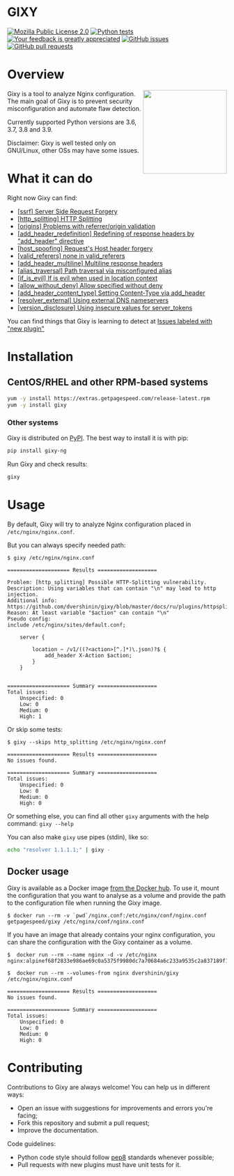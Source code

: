 GIXY
====
[![Mozilla Public License 2.0](https://img.shields.io/github/license/dvershinin/gixy.svg?style=flat-square)](https://github.com/dvershinin/gixy/blob/master/LICENSE)
[![Python tests](https://github.com/dvershinin/gixy/actions/workflows/pythonpackage.yml/badge.svg)](https://github.com/dvershinin/gixy/actions/workflows/pythonpackage.yml)
[![Your feedback is greatly appreciated](https://img.shields.io/maintenance/yes/2023.svg?style=flat-square)](https://github.com/dvershinin/gixy/issues/new)
[![GitHub issues](https://img.shields.io/github/issues/dvershinin/gixy.svg?style=flat-square)](https://github.com/dvershinin/gixy/issues)
[![GitHub pull requests](https://img.shields.io/github/issues-pr/dvershinin/gixy.svg?style=flat-square)](https://github.com/dvershinin/gixy/pulls)

# Overview
<img align="right" width="192" height="192" src="/docs/logo.png">

Gixy is a tool to analyze Nginx configuration.
The main goal of Gixy is to prevent security misconfiguration and automate flaw detection.

Currently supported Python versions are 3.6, 3.7, 3.8 and 3.9.

Disclaimer: Gixy is well tested only on GNU/Linux, other OSs may have some issues.

# What it can do

Right now Gixy can find:

*   [[ssrf] Server Side Request Forgery](https://github.com/dvershinin/gixy/blob/master/docs/en/plugins/ssrf.md)
*   [[http_splitting] HTTP Splitting](https://github.com/dvershinin/gixy/blob/master/docs/en/plugins/httpsplitting.md)
*   [[origins] Problems with referrer/origin validation](https://github.com/dvershinin/gixy/blob/master/docs/en/plugins/origins.md)
*   [[add_header_redefinition] Redefining of response headers by  "add_header" directive](https://github.com/dvershinin/gixy/blob/master/docs/en/plugins/addheaderredefinition.md)
*   [[host_spoofing] Request's Host header forgery](https://github.com/dvershinin/gixy/blob/master/docs/en/plugins/hostspoofing.md)
*   [[valid_referers] none in valid_referers](https://github.com/dvershinin/gixy/blob/master/docs/en/plugins/validreferers.md)
*   [[add_header_multiline] Multiline response headers](https://github.com/dvershinin/gixy/blob/master/docs/en/plugins/addheadermultiline.md)
*   [[alias_traversal] Path traversal via misconfigured alias](https://github.com/dvershinin/gixy/blob/master/docs/en/plugins/aliastraversal.md)
*   [[if_is_evil] If is evil when used in location context](https://github.com/dvershinin/gixy/blob/master/docs/en/plugins/if_is_evil.md)
*   [[allow_without_deny] Allow specified without deny](https://github.com/dvershinin/gixy/blob/master/docs/en/plugins/allow_without_deny.md)
*   [[add_header_content_type] Setting Content-Type via add_header](https://github.com/dvershinin/gixy/blob/master/docs/en/plugins/add_header_content_type.md)
*   [[resolver_external] Using external DNS nameservers](https://blog.zorinaq.com/nginx-resolver-vulns/)
*   [[version_disclosure] Using insecure values for server_tokens](https://github.com/dvershinin/gixy/blob/master/docs/en/plugins/version_disclosure.md)

You can find things that Gixy is learning to detect at [Issues labeled with "new plugin"](https://github.com/dvershinin/gixy/issues?q=is%3Aissue+is%3Aopen+label%3A%22new+plugin%22)

# Installation

## CentOS/RHEL and other RPM-based systems

```bash
yum -y install https://extras.getpagespeed.com/release-latest.rpm
yum -y install gixy
```
### Other systems

Gixy is distributed on [PyPI](https://pypi.python.org/pypi/gixy-ng). The best way to install it is with pip:

```bash
pip install gixy-ng
```

Run Gixy and check results:
```bash
gixy
```

# Usage
By default, Gixy will try to analyze Nginx configuration placed in `/etc/nginx/nginx.conf`.

But you can always specify needed path:
```
$ gixy /etc/nginx/nginx.conf

==================== Results ===================

Problem: [http_splitting] Possible HTTP-Splitting vulnerability.
Description: Using variables that can contain "\n" may lead to http injection.
Additional info: https://github.com/dvershinin/gixy/blob/master/docs/ru/plugins/httpsplitting.md
Reason: At least variable "$action" can contain "\n"
Pseudo config:
include /etc/nginx/sites/default.conf;

	server {

		location ~ /v1/((?<action>[^.]*)\.json)?$ {
			add_header X-Action $action;
		}
	}


==================== Summary ===================
Total issues:
    Unspecified: 0
    Low: 0
    Medium: 0
    High: 1
```

Or skip some tests:
```
$ gixy --skips http_splitting /etc/nginx/nginx.conf

==================== Results ===================
No issues found.

==================== Summary ===================
Total issues:
    Unspecified: 0
    Low: 0
    Medium: 0
    High: 0
```

Or something else, you can find all other `gixy` arguments with the help command: `gixy --help`

You can also make `gixy` use pipes (stdin), like so:

```bash
echo "resolver 1.1.1.1;" | gixy -
```

## Docker usage

Gixy is available as a Docker image [from the Docker hub](https://hub.docker.com/r/getpagespeed/gixy/). To
use it, mount the configuration that you want to analyse as a volume and provide the path to the
configuration file when running the Gixy image.
```
$ docker run --rm -v `pwd`/nginx.conf:/etc/nginx/conf/nginx.conf getpagespeed/gixy /etc/nginx/conf/nginx.conf
```

If you have an image that already contains your nginx configuration, you can share the configuration
with the Gixy container as a volume.
```
$  docker run --rm --name nginx -d -v /etc/nginx
nginx:alpinef68f2833e986ae69c0a5375f9980dc7a70684a6c233a9535c2a837189f14e905

$  docker run --rm --volumes-from nginx dvershinin/gixy /etc/nginx/nginx.conf

==================== Results ===================
No issues found.

==================== Summary ===================
Total issues:
    Unspecified: 0
    Low: 0
    Medium: 0
    High: 0

```

# Contributing
Contributions to Gixy are always welcome! You can help us in different ways:
  * Open an issue with suggestions for improvements and errors you're facing;
  * Fork this repository and submit a pull request;
  * Improve the documentation.

Code guidelines:
  * Python code style should follow [pep8](https://www.python.org/dev/peps/pep-0008/) standards whenever possible;
  * Pull requests with new plugins must have unit tests for it.
